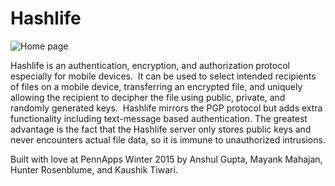 # Hashlife

![Home page](https://raw.github.com/mayankmahajan24/Hashlife/blob/master/public/images/site.png)

Hashlife is an authentication, encryption, and authorization protocol especially for mobile devices.  It can be used to select intended recipients of files on a mobile device, transferring an encrypted file, and uniquely allowing the recipient to decipher the file using public, private, and randomly generated keys.  Hashlife mirrors the PGP protocol but adds extra functionality including text-message based authentication. The greatest advantage is the fact that the Hashlife server only stores public keys and never encounters actual file data, so it is immune to unauthorized intrusions.

Built with love at PennApps Winter 2015 by Anshul Gupta, Mayank Mahajan, Hunter Rosenblume, and Kaushik Tiwari.

